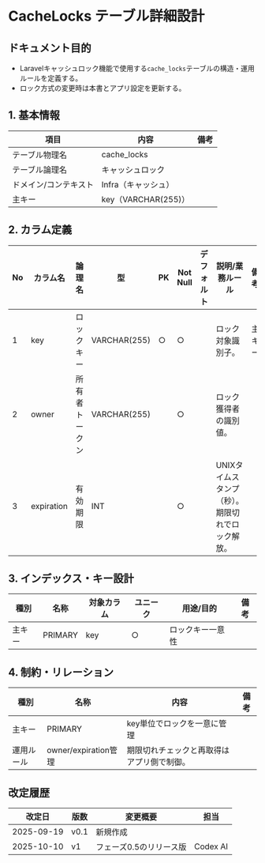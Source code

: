 # CacheLocks テーブル詳細設計

## ドキュメント目的
- Laravelキャッシュロック機能で使用する`cache_locks`テーブルの構造・運用ルールを定義する。
- ロック方式の変更時は本書とアプリ設定を更新する。

## 1. 基本情報
| 項目 | 内容 | 備考 |
|---|---|---|
| テーブル物理名 | cache_locks |  |
| テーブル論理名 | キャッシュロック |  |
| ドメイン/コンテキスト | Infra（キャッシュ） |  |
| 主キー | key（VARCHAR(255)） |  |

## 2. カラム定義
| No | カラム名 | 論理名 | 型 | PK | Not Null | デフォルト | 説明/業務ルール | 備考 |
|---|---|---|---|---|---|---|---|---|
| 1 | key | ロックキー | VARCHAR(255) | ○ | ○ |  | ロック対象識別子。 | 主キー |
| 2 | owner | 所有者トークン | VARCHAR(255) |  | ○ |  | ロック獲得者の識別値。 |  |
| 3 | expiration | 有効期限 | INT |  | ○ |  | UNIXタイムスタンプ（秒）。期限切れでロック解放。 |  |

## 3. インデックス・キー設計
| 種別 | 名称 | 対象カラム | ユニーク | 用途/目的 | 備考 |
|---|---|---|---|---|---|
| 主キー | PRIMARY | key | ○ | ロックキー一意性 |  |

## 4. 制約・リレーション
| 種別 | 名称 | 内容 | 備考 |
|---|---|---|---|
| 主キー | PRIMARY | key単位でロックを一意に管理 |  |
| 運用ルール | owner/expiration管理 | 期限切れチェックと再取得はアプリ側で制御。 |  |

## 改定履歴
| 改定日 | 版数 | 変更概要 | 担当 |
|---|---|---|---|
| 2025-09-19 | v0.1 | 新規作成 |  |
| 2025-10-10 | v1 | フェーズ0.5のリリース版 | Codex AI |